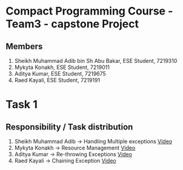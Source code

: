 # Compact Programming Course - Team3 - capstone Project

## Members
1. Sheikh Muhammad Adib bin Sh Abu Bakar, ESE Student, 7219310
2. Mykyta Konakh, ESE Student, 7219011
3. Aditya Kumar, ESE Student, 7219675
4. Raed Kayali, ESE Student, 7219191

# Task 1
## Responsibility / Task distribution
1. Sheikh Muhammad Adib -> Handling Multiple exceptions [Video](https://1drv.ms/v/s!AlQOuTxbuHLMkb0fSAglONiIyAWqHA?e=reYGqU)
2. Mykyta Konakh -> Resource Management [Video](https://1drv.ms/f/s!AnvqoDuBDuM6yA97OBLlwiGAToMR?e=QFqUsa)
3. Aditya Kumar -> Re-throwing Exceptions [Video](https://fhdoprod-my.sharepoint.com/:v:/g/personal/aditya_kumar001_stud_fh-dortmund_de/EeUoDYsdCSZKoNeys61WpFwBaBMQY3N_hpwJLgS74Qy9CQ?nav=eyJyZWZlcnJhbEluZm8iOnsicmVmZXJyYWxBcHAiOiJPbmVEcml2ZUZvckJ1c2luZXNzIiwicmVmZXJyYWxBcHBQbGF0Zm9ybSI6IldlYiIsInJlZmVycmFsTW9kZSI6InZpZXciLCJyZWZlcnJhbFZpZXciOiJNeUZpbGVzTGlua0RpcmVjdCJ9fQ&e=poxDwx )
4. Raed Kayali -> Chaining Exception [Video](https://1drv.ms/v/c/ef0b11542d3ddb9f/EbRysihZhU9HmaLJ4p7UKHgBqbRZBbRMI50KNFMUPReoHg?e=PjeN4v)


